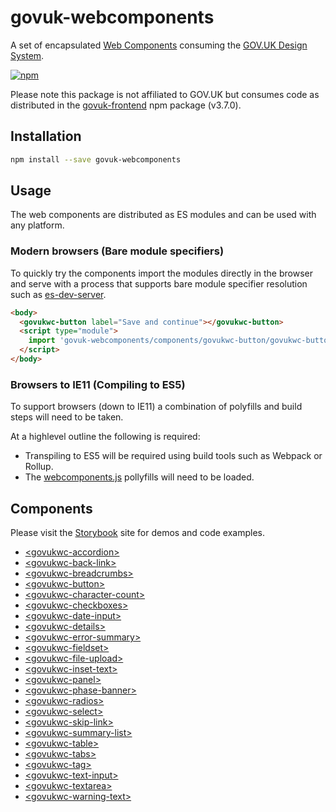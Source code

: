 # govuk-webcomponents

A set of encapsulated [Web Components](https://developer.mozilla.org/en-US/docs/Web/Web_Components) consuming the [GOV.UK Design System](https://design-system.service.gov.uk/components/).

[![npm](https://img.shields.io/npm/v/govuk-webcomponents.svg)](https://www.npmjs.com/package/govuk-webcomponents)

Please note this package is not affiliated to GOV.UK but consumes code as distributed in the [govuk-frontend](https://www.npmjs.com/package/govuk-frontend) npm package (v3.7.0).

## Installation

```bash
npm install --save govuk-webcomponents
```

## Usage

The web components are distributed as ES modules and can be used with any platform.

### Modern browsers (Bare module specifiers)

To quickly try the components import the modules directly in the browser and serve with a process that supports bare module specifier resolution such as [es-dev-server](https://www.npmjs.com/package/es-dev-server).

```html
<body>
  <govukwc-button label="Save and continue"></govukwc-button>
  <script type="module">
    import 'govuk-webcomponents/components/govukwc-button/govukwc-button';
  </script>
</body>
```

### Browsers to IE11 (Compiling to ES5)

To support browsers (down to IE11) a combination of polyfills and build steps will need to be taken.

At a highlevel outline the following is required:

- Transpiling to ES5 will be required using build tools such as Webpack or Rollup.
- The [webcomponents.js](https://www.npmjs.com/package/@webcomponents/webcomponentsjs) pollyfills will need to be loaded.

## Components

Please visit the [Storybook](https://tgreyuk.github.io/govuk-webcomponents/storybook) site for demos and code examples.

- [\<govukwc-accordion>](https://github.com/tgreyuk/govuk-webcomponents/blob/master/components/govukwc-accordion/README.md)
- [\<govukwc-back-link>](https://github.com/tgreyuk/govuk-webcomponents/blob/master/components/govukwc-back-link/README.md)
- [\<govukwc-breadcrumbs>](https://github.com/tgreyuk/govuk-webcomponents/blob/master/components/govukwc-breadcrumbs/README.md)
- [\<govukwc-button>](https://github.com/tgreyuk/govuk-webcomponents/blob/master/components/govukwc-button/README.md)
- [\<govukwc-character-count>](https://github.com/tgreyuk/govuk-webcomponents/blob/master/components/govukwc-character-count/README.md)
- [\<govukwc-checkboxes>](https://github.com/tgreyuk/govuk-webcomponents/blob/master/components/govukwc-checkboxes/README.md)
- [\<govukwc-date-input>](https://github.com/tgreyuk/govuk-webcomponents/blob/master/components/govukwc-date-input/README.md)
- [\<govukwc-details>](https://github.com/tgreyuk/govuk-webcomponents/blob/master/components/govukwc-details/README.md)
- [\<govukwc-error-summary>](https://github.com/tgreyuk/govuk-webcomponents/blob/master/components/govukwc-error-summary/README.md)
- [\<govukwc-fieldset>](https://github.com/tgreyuk/govuk-webcomponents/blob/master/components/govukwc-fieldset/README.md)
- [\<govukwc-file-upload>](https://github.com/tgreyuk/govuk-webcomponents/blob/master/components/govukwc-file-upload/README.md)
- [\<govukwc-inset-text>](https://github.com/tgreyuk/govuk-webcomponents/blob/master/components/govukwc-inset-text/README.md)
- [\<govukwc-panel>](https://github.com/tgreyuk/govuk-webcomponents/blob/master/components/govukwc-panel/README.md)
- [\<govukwc-phase-banner>](https://github.com/tgreyuk/govuk-webcomponents/blob/master/components/govukwc-phase-banner/README.md)
- [\<govukwc-radios>](https://github.com/tgreyuk/govuk-webcomponents/blob/master/components/govukwc-radios/README.md)
- [\<govukwc-select>](https://github.com/tgreyuk/govuk-webcomponents/blob/master/components/govukwc-select/README.md)
- [\<govukwc-skip-link>](https://github.com/tgreyuk/govuk-webcomponents/blob/master/components/govukwc-skip-link/README.md)
- [\<govukwc-summary-list>](https://github.com/tgreyuk/govuk-webcomponents/blob/master/components/govukwc-summary-list/README.md)
- [\<govukwc-table>](https://github.com/tgreyuk/govuk-webcomponents/blob/master/components/govukwc-table/README.md)
- [\<govukwc-tabs>](https://github.com/tgreyuk/govuk-webcomponents/blob/master/components/govukwc-tabs/README.md)
- [\<govukwc-tag>](https://github.com/tgreyuk/govuk-webcomponents/blob/master/components/govukwc-tag/README.md)
- [\<govukwc-text-input>](https://github.com/tgreyuk/govuk-webcomponents/blob/master/components/govukwc-text-input/README.md)
- [\<govukwc-textarea>](https://github.com/tgreyuk/govuk-webcomponents/blob/master/components/govukwc-textarea/README.md)
- [\<govukwc-warning-text>](https://github.com/tgreyuk/govuk-webcomponents/blob/master/components/govukwc-warning-text/README.md)
  